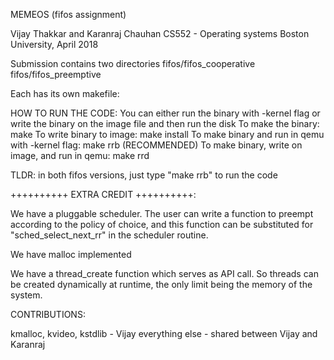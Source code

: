 MEMEOS (fifos assignment)

Vijay Thakkar and Karanraj Chauhan
CS552 - Operating systems
Boston University, April 2018

Submission contains two directories
	fifos/fifos_cooperative
	fifos/fifos_preemptive

Each has its own makefile:

HOW TO RUN THE CODE:
You can either run the binary with -kernel flag or write the binary on the image file and then run the disk
To make the binary: 								make
To write binary to image:							make install
To make binary and run in qemu with -kernel flag:	make rrb (RECOMMENDED)
To make binary, write on image, and run in qemu:	make rrd

TLDR:
	in both fifos versions, just type "make rrb" to run the code


++++++++++ EXTRA CREDIT ++++++++++:

We have a pluggable scheduler. The user can write a function to preempt according to the policy of choice, and this function can be substituted for "sched_select_next_rr" in the scheduler routine.

We have malloc implemented

We have a thread_create function which serves as API call. So threads can be created dynamically at runtime, the only limit being the memory of the system.

CONTRIBUTIONS:

kmalloc, kvideo, kstdlib - Vijay
everything else - shared between Vijay and Karanraj
